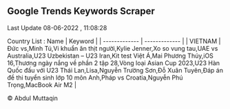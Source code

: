 

## Google Trends Keywords Scraper 
 
Last Update 08-06-2022 , 11:08:28

Country List :
 Name  | Keyword |
| ------------- | ------------- |
| VIETNAM | Đức vs,Minh Tú,Vi khuẩn ăn thịt người,Kylie Jenner,Xo so vung tau,UAE vs Australia,U23 Uzbekistan – U23 Iran,Kit test Việt Á,Mai Phương Thúy,iOS 16,Thương ngày nắng về phần 2 tập 28,Vòng loại Asian Cup 2023,U23 Hàn Quốc đấu với U23 Thái Lan,Lisa,Nguyễn Trường Sơn,Đỗ Xuân Tuyên,Đáp án đề thi tuyển sinh lớp 10 môn Anh,Pháp vs Croatia,Nguyễn Phú Trọng,MacBook Air M2 |



© Abdul Muttaqin 
